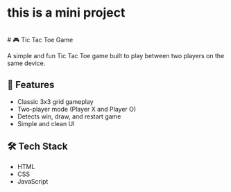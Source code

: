 # this is a mini project
<br>
# 🎮 Tic Tac Toe Game

A simple and fun Tic Tac Toe game built to play between two players on the same device.

## 🚀 Features
- Classic 3x3 grid gameplay
- Two-player mode (Player X and Player O)
- Detects win, draw, and restart game
- Simple and clean UI

## 🛠️ Tech Stack
- HTML
- CSS
- JavaScript
